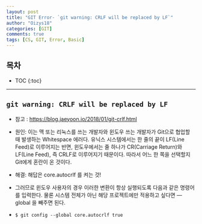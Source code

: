 ```yaml
---
layout: post
title: "GIT Error- `git warning: CRLF will be replaced by LF`"
author: "Oizys18"
categories: [GIT]
comments: true
tags: [CS, GIT, Error, Basic]
---
```


## 목차

- TOC
  {:toc}

---

## `git warning: CRLF will be replaced by LF`

- 참고 : https://blog.jaeyoon.io/2018/01/git-crlf.html

- 원인: 이는 맥 또는 리눅스를 쓰는 개발자와 윈도우 쓰는 개발자가 Git으로 협업할 때 발생하는 Whitespace 에러다. 유닉스 시스템에서는 한 줄의 끝이 LF(Line Feed)로 이루어지는 반면, 윈도우에서는 줄 하나가 CR(Carriage Return)와 LF(Line Feed), 즉 CRLF로 이루어지기 때문이다. 따라서 어느 한 쪽을 선택할지 Git에게 혼란이 온 것이다.

- 해결: 해답은 core.autocrlf 를 켜는 것!

- 그러므로 윈도우 사용자의 경우 이러한 변환이 항상 실행되도록 다음과 같은 명령어를 입력한다. 물론 시스템 전체가 아닌 해당 프로젝트에만 적용하고 싶다면 —global 을 빼주면 된다.

- `$ git config --global core.autocrlf true`
